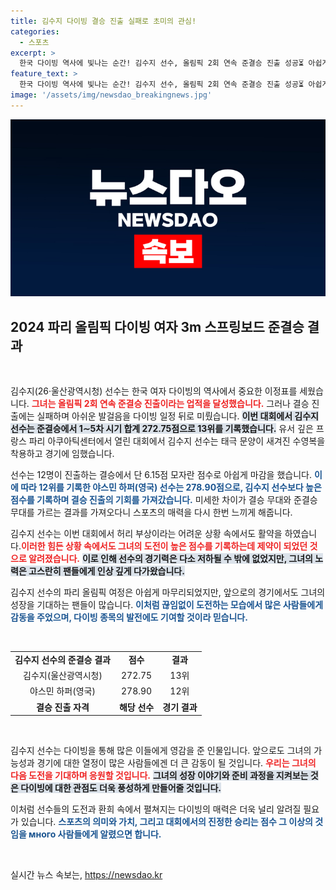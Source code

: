 ```yaml
---
title: 김수지 다이빙 결승 진출 실패로 초미의 관심!
categories:
  - 스포츠
excerpt: >
  한국 다이빙 역사에 빛나는 순간! 김수지 선수, 올림픽 2회 연속 준결승 진출 성공⏳ 아쉽게 결승 진출권은 놓쳤지만, 허리 부상 속에서도 태극 문양을 Proud하게 펼쳤습니다. 그녀의 도전과 열정을 응원해 주세요!
feature_text: >
  한국 다이빙 역사에 빛나는 순간! 김수지 선수, 올림픽 2회 연속 준결승 진출 성공⏳ 아쉽게 결승 진출권은 놓쳤지만, 허리 부상 속에서도 태극 문양을 Proud하게 펼쳤습니다. 그녀의 도전과 열정을 응원해 주세요!
image: '/assets/img/newsdao_breakingnews.jpg'
---
```


<p><img src="/assets/img/newsdao_breakingnews.jpg" alt="pcversion 속보" /></p>

<h2 data-ke-size="size26">2024 파리 올림픽 다이빙 여자 3m 스프링보드 준결승 결과</h2>

<p data-ke-size="size16">&nbsp;</p>

<p>김수지(26·울산광역시청) 선수는 한국 여자 다이빙의 역사에서 중요한 이정표를 세웠습니다. <b><span style="color: #ee2323;">그녀는 올림픽 2회 연속 준결승 진출이라는 업적을 달성했습니다.</span></b> 그러나 결승 진출에는 실패하며 아쉬운 발걸음을 다이빙 일정 뒤로 미뤘습니다. <b><span style="background-color: #21538527;">이번 대회에서 김수지 선수는 준결승에서 1∼5차 시기 합계 272.75점으로 13위를 기록했습니다.</span></b> 유서 깊은 프랑스 파리 아쿠아틱센터에서 열린 대회에서 김수지 선수는 태극 문양이 새겨진 수영복을 착용하고 경기에 임했습니다. </p>

<p>선수는 12명이 진출하는 결승에서 단 6.15점 모자란 점수로 아쉽게 마감을 했습니다. <b><span style="color: #1a5490;">이에 따라 12위를 기록한 야스민 하퍼(영국) 선수는 278.90점으로, 김수지 선수보다 높은 점수를 기록하며 결승 진출의 기회를 가져갔습니다.</span></b> 미세한 차이가 결승 무대와 준결승 무대를 가르는 결과를 가져오다니 스포츠의 매력을 다시 한번 느끼게 해줍니다.</p>

<p>김수지 선수는 이번 대회에서 허리 부상이라는 어려운 상황 속에서도 활약을 하였습니다.<b><span style="color: #ee2323;">이러한 힘든 상황 속에서도 그녀의 도전이 높은 점수를 기록하는데 제약이 되었던 것으로 알려졌습니다.</span></b> <b><span style="background-color: #21538527;">이로 인해 선수의 경기력은 다소 저하될 수 밖에 없었지만, 그녀의 노력은 고스란히 팬들에게 인상 깊게 다가왔습니다.</span></b> </p>

<p>김수지 선수의 파리 올림픽 여정은 아쉽게 마무리되었지만, 앞으로의 경기에서도 그녀의 성장을 기대하는 팬들이 많습니다. <b><span style="color: #1a5490;">이처럼 끊임없이 도전하는 모습에서 많은 사람들에게 감동을 주었으며, 다이빙 종목의 발전에도 기여할 것이라 믿습니다.</span></b></p>

<p data-ke-size="size16">&nbsp;</p>

<table>
<tr>
<td style="text-align: center; height: 17px;"><b>김수지 선수의 준결승 결과</b></td>
<td style="text-align: center; height: 17px;"><b>점수</b></td>
<td style="text-align: center; height: 17px;"><b>결과</b></td>
</tr>
<tr>
<td style="text-align: center; height: 17px;">김수지(울산광역시청)</td>
<td style="text-align: center; height: 17px;">272.75</td>
<td style="text-align: center; height: 17px;">13위</td>
</tr>
<tr>
<td style="text-align: center; height: 17px;">야스민 하퍼(영국)</td>
<td style="text-align: center; height: 17px;">278.90</td>
<td style="text-align: center; height: 17px;">12위</td>
</tr>
<tr>
<td style="text-align: center; height: 17px;"><b>결승 진출 자격</b></td>
<td style="text-align: center; height: 17px;"><b>해당 선수</b></td>
<td style="text-align: center; height: 17px;"><b>경기 결과</b></td>
</tr>
</table>

<p data-ke-size="size16">&nbsp;</p>

<p>김수지 선수는 다이빙을 통해 많은 이들에게 영감을 준 인물입니다. 앞으로도 그녀의 가능성과 경기에 대한 열정이 많은 사람들에겐 더 큰 감동이 될 것입니다. <b><span style="color: #ee2323;">우리는 그녀의 다음 도전을 기대하며 응원할 것입니다.</span></b> <b><span style="background-color: #21538527;">그녀의 성장 이야기와 준비 과정을 지켜보는 것은 다이빙에 대한 관점도 더욱 풍성하게 만들어줄 것입니다.</span></b> </p>

<p>이처럼 선수들의 도전과 환희 속에서 펼쳐지는 다이빙의 매력은 더욱 널리 알려질 필요가 있습니다. <b><span style="color: #1a5490;"> 스포츠의 의미와 가치, 그리고 대회에서의 진정한 승리는 점수 그 이상의 것임을 много 사람들에게 알렸으면 합니다.</span></b></p>

<p data-ke-size="size16">&nbsp;</p>
실시간 뉴스 속보는, <a href="https://newsdao.kr" rel="dofollow">https://newsdao.kr</a>


